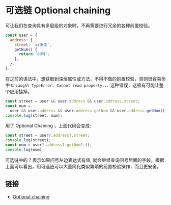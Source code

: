 # 可选链 Optional chaining

可让我们在查询具有多层级的对象时，不再需要进行冗余的各种前置校验。

```js
const user = {
  address: {
    street: 'xx街道',
    getNum() {
      return '80号';
    },
  },
};
```

在之前的语法中，想获取到深层属性或方法，不得不做的前置校验，否则很容易命中 `Uncaught TypeError: Cannot read property...` 这种错误，这极有可能让整个应用挂掉。

```js
const street = user && user.address && user.address.street;
const num =
  user && user.address && user.address.getNum && user.address.getNum();
console.log(street, num);
```

用了 Optional Chaining ，上面代码会变成:

```js
const street = user?.address?.street;
console.log(street);
const num = user?.address?.getNum?.();
console.log(num);
```

可选链中的 ? 表示如果问号左边表达式有值, 就会继续查询问号后面的字段。根据上面可以看出，用可选链可以大量简化类似繁琐的前置校验操作，而且更安全。

## 链接

- [Optional chaining](https://developer.mozilla.org/zh-CN/docs/Web/JavaScript/Reference/Operators/%E5%8F%AF%E9%80%89%E9%93%BE)
